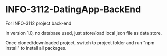 # INFO-3112-DatingApp-BackEnd
For INFO-3112 project back-end

In version 1.0, no database used, just store/load local json file as data store.

Once cloned/downloaded project, switch to project folder and run "npm install" to install all packages.
